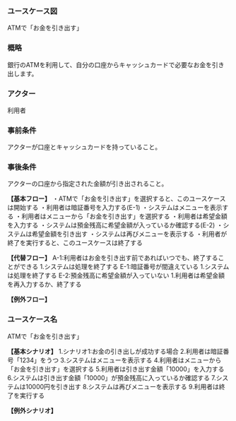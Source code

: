 ### ユースケース図
ATMで「お金を引き出す」

### 概略
銀行のATMを利用して、自分の口座からキャッシュカードで必要なお金を引き出します。

### アクター
利用者

### 事前条件
アクターが口座とキャッシュカードを持っていること。

### 事後条件
アクターの口座から指定された金額が引き出されること。

**【基本フロー】**
・ATMで「お金を引き出す」を選択すると、このユースケースは開始する
・利用者は暗証番号を入力する(E-1)
・システムはメニューを表示する
・利用者はメニューから「お金を引き出す」を選択する
・利用者は希望金額を入力する
・システムは預金残高に希望金額が入っているか確認する(E-2)
・システムは希望金額を引き出す
・システムは再びメニューを表示する
・利用者が終了を実行すると、このユースケースは終了する

**【代替フロー】**
A-1:利用者はお金を引き出す前であればいつでも、終了することができる
    1.システムは処理を終了する
E-1:暗証番号が間違えている
    1.システムは処理を終了する
E-2:預金残高に希望金額が入っていない
    1.利用者は希望金額を再入力するか、終了する

**【例外フロー】**


### ユースケース名
ATMで「お金を引き出す」

**【基本シナリオ】**
1.シナリオ1:お金の引き出しが成功する場合
2.利用者は暗証番号「1234」をうつ
3.システムはメニューを表示する
4.利用者はメニューから「お金を引き出す」を選択する
5.利用者は引き出す金額「10000」を入力する
6.システムは引き出す金額「10000」が預金残高に入っているか確認する
7.システムは10000円を引き出す
8.システムは再びメニューを表示する
9.利用者は終了を実行する

**【例外シナリオ】**